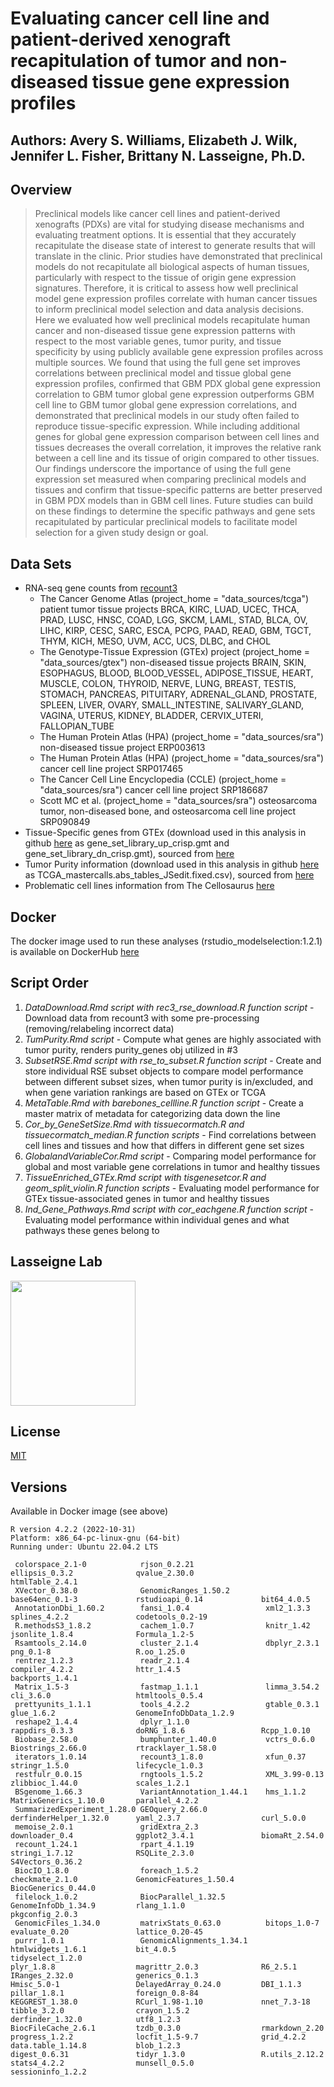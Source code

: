 # Evaluating cancer cell line and patient-derived xenograft recapitulation of tumor and non-diseased tissue gene expression profiles
## Authors: Avery S. Williams, Elizabeth J. Wilk, Jennifer L. Fisher, Brittany N. Lasseigne, Ph.D.

## Overview
> Preclinical models like cancer cell lines and patient-derived xenografts (PDXs) are vital for studying disease mechanisms and evaluating treatment options. It is essential that they accurately recapitulate the disease state of interest to generate results that will translate in the clinic. Prior studies have demonstrated that preclinical models do not recapitulate all biological aspects of human tissues, particularly with respect to the tissue of origin gene expression signatures. Therefore, it is critical to assess how well preclinical model gene expression profiles correlate with human cancer tissues to inform preclinical model selection and data analysis decisions. Here we evaluated how well preclinical models recapitulate human cancer and non-diseased tissue gene expression patterns with respect to the most variable genes, tumor purity, and tissue specificity by using publicly available gene expression profiles across multiple sources. We found that using the full gene set improves correlations between preclinical model and tissue global gene expression profiles, confirmed that GBM PDX global gene expression correlation to GBM tumor global gene expression outperforms GBM cell line to GBM tumor global gene expression correlations, and demonstrated that preclinical models in our study often failed to reproduce tissue-specific expression. While including additional genes for global gene expression comparison between cell lines and tissues decreases the overall correlation, it improves the relative rank between a cell line and its tissue of origin compared to other tissues. Our findings underscore the importance of using the full gene expression set measured when comparing preclinical models and tissues and confirm that tissue-specific patterns are better preserved in GBM PDX models than in GBM cell lines. Future studies can build on these findings to determine the specific pathways and gene sets recapitulated by particular preclinical models to facilitate model selection for a given study design or goal. 

## Data Sets
* RNA-seq gene counts from [recount3](https://rna.recount.bio/)
  * The Cancer Genome Atlas (project_home = "data_sources/tcga") patient tumor tissue projects BRCA, KIRC, LUAD, UCEC, THCA, PRAD, LUSC, HNSC, COAD, LGG, SKCM, LAML, STAD, BLCA, OV, LIHC, KIRP, CESC, SARC, ESCA, PCPG, PAAD, READ, GBM, TGCT, THYM, KICH, MESO, UVM, ACC, UCS, DLBC, and CHOL
  * The Genotype-Tissue Expression (GTEx) project (project_home =	"data_sources/gtex") non-diseased tissue projects BRAIN, SKIN, ESOPHAGUS, BLOOD, BLOOD_VESSEL, ADIPOSE_TISSUE, HEART, MUSCLE, COLON, THYROID, NERVE, LUNG, BREAST, TESTIS, STOMACH, PANCREAS, PITUITARY, ADRENAL_GLAND, PROSTATE, SPLEEN, LIVER, OVARY, SMALL_INTESTINE, SALIVARY_GLAND, VAGINA, UTERUS, KIDNEY, BLADDER, CERVIX_UTERI, FALLOPIAN_TUBE
  * The Human Protein Atlas (HPA) (project_home = "data_sources/sra") non-diseased tissue project ERP003613
  * The Human Protein Atlas (HPA) (project_home = "data_sources/sra") cancer cell line project SRP017465
  * The Cancer Cell Line Encyclopedia (CCLE) (project_home = "data_sources/sra") cancer cell line project SRP186687
  * Scott MC et al. (project_home = "data_sources/sra") osteosarcoma tumor, non-diseased bone, and osteosarcoma cell line project SRP090849
* Tissue-Specific genes from GTEx (download used in this analysis in github [here](https://github.com/lasseignelab/modelselection/blob/main/data/) as gene_set_library_up_crisp.gmt and gene_set_library_dn_crisp.gmt), sourced from [here](https://maayanlab.cloud/Harmonizome/dataset/GTEx+Tissue+Gene+Expression+Profiles)
* Tumor Purity information (download used in this analysis in github [here](https://github.com/lasseignelab/modelselection/blob/main/data/) as TCGA_mastercalls.abs_tables_JSedit.fixed.csv), sourced from [here](https://gdc.cancer.gov/about-data/publications/pancanatlas)
* Problematic cell lines information from The Cellosaurus [here](https://www.cellosaurus.org/search?input=%27problematic%20cell%20line%27)
  
## Docker 
The docker image used to run these analyses (rstudio_modelselection:1.2.1) is available on DockerHub [here](https://hub.docker.com/r/lizzyr/rstudio_modelselection)

## Script Order
1. _DataDownload.Rmd script with rec3_rse_download.R function script_ - Download data from recount3 with some pre-processing (removing/relabeling incorrect data)
2. _TumPurity.Rmd script_ - Compute what genes are highly associated with tumor purity, renders purity_genes obj utilized in #3
3. _SubsetRSE.Rmd script with rse_to_subset.R function script_ - Create and store individual RSE subset objects to compare model performance between different subset sizes, when tumor purity is in/excluded, and when gene variation rankings are based on GTEx or TCGA
4. _MetaTable.Rmd with barebones_cellline.R function script_ - Create a master matrix of metadata for categorizing data down the line
5. _Cor_by_GeneSetSize.Rmd with tissuecormatch.R and tissuecormatch_median.R function scripts_ - Find correlations between cell lines and tissues and how that differs in different gene set sizes
6. _GlobalandVariableCor.Rmd script_ - Comparing model performance for global and most variable gene correlations in tumor and healthy tissues
7. _TissueEnriched_GTEx.Rmd script with tisgenesetcor.R and geom_split_violin.R function scripts_ - Evaluating model performance for GTEx tissue-associated genes in tumor and healthy tissues
8. _Ind_Gene_Pathways.Rmd script with cor_eachgene.R function script_ - Evaluating model performance within individual genes and what pathways these genes belong to

## Lasseigne Lab 
<img src="https://www.lasseigne.org/img/main/lablogo.png" width="200" height="200">

## License
[MIT](https://github.com/lasseignelab/modelselection/blob/main/LICENSE)

## Versions 
Available in Docker image (see above)

```
R version 4.2.2 (2022-10-31)
Platform: x86_64-pc-linux-gnu (64-bit)
Running under: Ubuntu 22.04.2 LTS

 colorspace_2.1-0            rjson_0.2.21                ellipsis_0.3.2              qvalue_2.30.0               htmlTable_2.4.1            
 XVector_0.38.0              GenomicRanges_1.50.2        base64enc_0.1-3             rstudioapi_0.14             bit64_4.0.5                
 AnnotationDbi_1.60.2        fansi_1.0.4                 xml2_1.3.3                  splines_4.2.2               codetools_0.2-19           
 R.methodsS3_1.8.2           cachem_1.0.7                knitr_1.42                  jsonlite_1.8.4              Formula_1.2-5              
 Rsamtools_2.14.0            cluster_2.1.4               dbplyr_2.3.1                png_0.1-8                   R.oo_1.25.0                
 rentrez_1.2.3               readr_2.1.4                 compiler_4.2.2              httr_1.4.5                  backports_1.4.1            
 Matrix_1.5-3                fastmap_1.1.1               limma_3.54.2                cli_3.6.0                   htmltools_0.5.4            
 prettyunits_1.1.1           tools_4.2.2                 gtable_0.3.1                glue_1.6.2                  GenomeInfoDbData_1.2.9     
 reshape2_1.4.4              dplyr_1.1.0                 rappdirs_0.3.3              doRNG_1.8.6                 Rcpp_1.0.10                
 Biobase_2.58.0              bumphunter_1.40.0           vctrs_0.6.0                 Biostrings_2.66.0           rtracklayer_1.58.0         
 iterators_1.0.14            recount3_1.8.0              xfun_0.37                   stringr_1.5.0               lifecycle_1.0.3            
 restfulr_0.0.15             rngtools_1.5.2              XML_3.99-0.13               zlibbioc_1.44.0             scales_1.2.1               
 BSgenome_1.66.3             VariantAnnotation_1.44.1    hms_1.1.2                   MatrixGenerics_1.10.0       parallel_4.2.2             
 SummarizedExperiment_1.28.0 GEOquery_2.66.0             derfinderHelper_1.32.0      yaml_2.3.7                  curl_5.0.0                 
 memoise_2.0.1               gridExtra_2.3               downloader_0.4              ggplot2_3.4.1               biomaRt_2.54.0             
 recount_1.24.1              rpart_4.1.19                stringi_1.7.12              RSQLite_2.3.0               S4Vectors_0.36.2           
 BiocIO_1.8.0                foreach_1.5.2               checkmate_2.1.0             GenomicFeatures_1.50.4      BiocGenerics_0.44.0        
 filelock_1.0.2              BiocParallel_1.32.5         GenomeInfoDb_1.34.9         rlang_1.1.0                 pkgconfig_2.0.3            
 GenomicFiles_1.34.0         matrixStats_0.63.0          bitops_1.0-7                evaluate_0.20               lattice_0.20-45            
 purrr_1.0.1                 GenomicAlignments_1.34.1    htmlwidgets_1.6.1           bit_4.0.5                   tidyselect_1.2.0           
plyr_1.8.8                  magrittr_2.0.3              R6_2.5.1                    IRanges_2.32.0              generics_0.1.3             
Hmisc_5.0-1                 DelayedArray_0.24.0         DBI_1.1.3                   pillar_1.8.1                foreign_0.8-84             
KEGGREST_1.38.0             RCurl_1.98-1.10             nnet_7.3-18                 tibble_3.2.0                crayon_1.5.2               
derfinder_1.32.0            utf8_1.2.3                  BiocFileCache_2.6.1         tzdb_0.3.0                  rmarkdown_2.20             
progress_1.2.2              locfit_1.5-9.7              grid_4.2.2                  data.table_1.14.8           blob_1.2.3                 
digest_0.6.31               tidyr_1.3.0                 R.utils_2.12.2              stats4_4.2.2                munsell_0.5.0              
sessioninfo_1.2.2  
```
